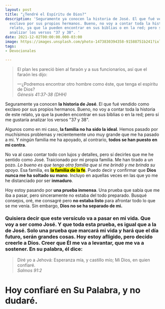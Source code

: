 ```yaml
---
layout: post
title: "¿Tendré el Espíritu de Dios?"
description: 'Seguramente ya conocen la historia de José. El que fué vendido como
  exclavo por sus propios hermanos. Bueno, no voy a contar toda la historia de este
  relato, ya que la pueden encontrar en sus biblias o en la red; pero sí me gustaría
  analizar los versos "37 y 38". '
date: 2021-12-02T00:00:00.000-03:00
image: https://images.unsplash.com/photo-1473830394358-91588751b241?ixlib=rb-1.2.1&ixid=MnwxMjA3fDB8MHxwaG90by1wYWdlfHx8fGVufDB8fHx8&auto=format&fit=crop&w=870&q=80
tags:
- Devocionales

---
```

> El plan les pareció bien al faraón y a sus funcionarios, así que el faraón les dijo:
>
> —¿Podremos encontrar otro hombre como éste, que tenga el espíritu de Dios?  
> <cite>Génesis 41:37-38 (DHH)</cite>

Seguramente ya conocen **la historia de José**. El que fué vendido como exclavo por sus propios hermanos. Bueno, no voy a contar toda la historia de este relato, ya que la pueden encontrar en sus biblias o en la red; pero sí me gustaría analizar los versos "37 y 38".

Algunos como en mi caso, **la familia no ha sido la ideal**. Hemos pasado por muchísimos problemas y recientemente uno muy grande que me ha pasado a mi. Y ningún familia me ha apoyado, al contrario, **todos se han puesto en mi contra**.

No va al caso contar todo con lujos y detalles, pero sí decirles que me he sentido como José. Traicionado por mi propia familia. Me han tirado a un pozo. _Lo bueno es que tengo otra familia que sí me brindó y me brinda su apoyo_. Esa familia, es **<mark>la familia de la fe</mark>**. Puedo decir y confirmar que **Dios nunca me ha soltado su mano**. Incluyo en aquellas veces en las que yo me he distanciado por ser **inmaduro**.

Hoy estoy pasando por **una prueba inmensa**. Una prueba que sabía que me iba a pasar, pero sinceramente no estaba del todo preparado. Busqué consejos, oré, me consagré pero **no estaba listo** para afrontar todo lo que se me venía. Sin embargo, **Dios no se ha separado de mi.**

### Quisiera decir que este versículo va a pasar en mi vida. Que voy a ser como José. Y que toda esta prueba, es igual que a la de José. Solo una prueba que marcará mi vida y hará que el día futuro, serán grandes cosas. Hoy estoy afligido, pero decido creerle a Dios. Creer que Él me va a levantar, que me va a sostener. En su palabra, él dice:

> Diré yo a Jehová: Esperanza mía, y castillo mío; Mi Dios, en quien confiaré.  
> <cite>Salmos 91:2</cite>

# Hoy confiaré en Su Palabra, y no dudaré.
